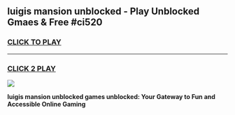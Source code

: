 
## luigis mansion unblocked - Play Unblocked Gmaes & Free #ci520
<h3>
<a href="https://news.freeplayer.one?title=luigis_mansion_unblocked&ref=24F">CLICK TO PLAY</a></h3>
<hr>

<h3>
<a href="https://news.freeplayer.one?title=luigis_mansion_unblocked&ref=24F">CLICK 2 PLAY</a>
  
</h3>

<a href="https://news.freeplayer.one?title=luigis_mansion_unblocked&ref=24F/"><img src="https://clearcache.store/games.png"></a>


**luigis mansion unblocked games unblocked: Your Gateway to Fun and Accessible Online Gaming**
